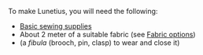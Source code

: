 To make Lunetius, you will need the following:
- [Basic sewing supplies](/docs/sewing/basic-sewing-supplies)
- About 2 meter of a suitable fabric (see [Fabric options](/docs/patterns/tiberius/fabric))
- (a *fibula* (brooch, pin, clasp) to wear and close it)
